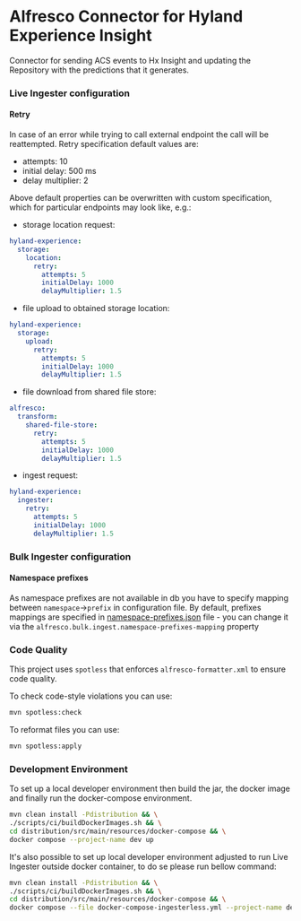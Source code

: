 # Alfresco Connector for Hyland Experience Insight

Connector for sending ACS events to Hx Insight and updating the Repository with the predictions that it generates.

### Live Ingester configuration

#### Retry
In case of an error while trying to call external endpoint the call will be reattempted.
Retry specification default values are:
- attempts: 10
- initial delay: 500 ms
- delay multiplier: 2

Above default properties can be overwritten with custom specification, which for particular endpoints may look like, e.g.:
- storage location request:
```yaml
hyland-experience:
  storage:
    location:
      retry:
        attempts: 5
        initialDelay: 1000
        delayMultiplier: 1.5
```

- file upload to obtained storage location:
```yaml
hyland-experience:
  storage:
    upload:
      retry:
        attempts: 5
        initialDelay: 1000
        delayMultiplier: 1.5
```

- file download from shared file store:
```yaml
alfresco:
  transform:
    shared-file-store:
      retry:
        attempts: 5
        initialDelay: 1000
        delayMultiplier: 1.5
```

- ingest request:
```yaml
hyland-experience:
  ingester:
    retry:
      attempts: 5
      initialDelay: 1000
      delayMultiplier: 1.5
```


### Bulk Ingester configuration

#### Namespace prefixes
As namespace prefixes are not available in db you have to specify mapping between `namespace`->`prefix` in configuration
file. By default, prefixes mappings are specified in [namespace-prefixes.json](bulk-ingester/src/main/resources/namespace-prefixes.json) file -
you can change it via the `alfresco.bulk.ingest.namespace-prefixes-mapping` property

### Code Quality
This project uses `spotless` that enforces `alfresco-formatter.xml` to ensure code quality.

To check code-style violations you can use:
```bash
mvn spotless:check
```
To reformat files you can use:
```bash
mvn spotless:apply
```

### Development Environment

To set up a local developer environment then build the jar, the docker image and finally run the docker-compose environment.

```bash
mvn clean install -Pdistribution && \
./scripts/ci/buildDockerImages.sh && \
cd distribution/src/main/resources/docker-compose && \
docker compose --project-name dev up
```

It's also possible to set up local developer environment adjusted to run Live Ingester outside docker container, to do se please run bellow command:

```bash
mvn clean install -Pdistribution && \
./scripts/ci/buildDockerImages.sh && \
cd distribution/src/main/resources/docker-compose && \
docker compose --file docker-compose-ingesterless.yml --project-name dev up
```
